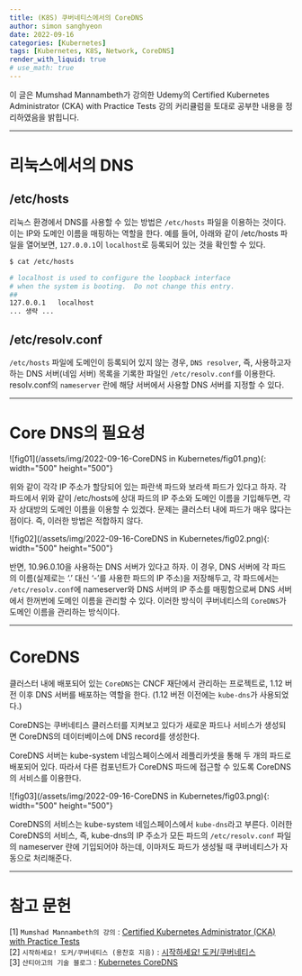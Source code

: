 ```yaml
---
title: (K8S) 쿠버네티스에서의 CoreDNS
author: simon sanghyeon
date: 2022-09-16
categories: [Kubernetes]
tags: [Kubernetes, K8S, Network, CoreDNS]
render_with_liquid: true
# use_math: true
---
```

이 글은 Mumshad Mannambeth가 강의한 Udemy의 Certified Kubernetes Administrator (CKA) with Practice Tests 강의 커리큘럼을 토대로 공부한 내용을 정리하였음을 밝힙니다.

---
# 리눅스에서의 DNS

## /etc/hosts

리눅스 환경에서 DNS를 사용할 수 있는 방법은 `/etc/hosts` 파일을 이용하는 것이다. 이는 IP와 도메인 이름을 매핑하는 역할을 한다. 예를 들어, 아래와 같이 /etc/hosts 파일을 열어보면, `127.0.0.1`이 `localhost`로 등록되어 있는 것을 확인할 수 있다.

```bash
$ cat /etc/hosts

# localhost is used to configure the loopback interface
# when the system is booting.  Do not change this entry.
##
127.0.0.1	localhost
... 생략 ...
```

## /etc/resolv.conf

`/etc/hosts` 파일에 도메인이 등록되어 있지 않는 경우, `DNS resolver`, 즉, 사용하고자 하는 DNS 서버(네임 서버) 목록을 기록한 파일인 `/etc/resolv.conf`를 이용한다. resolv.conf의 `nameserver` 란에 해당 서버에서 사용할 DNS 서버를 지정할 수 있다.

---
# Core DNS의 필요성
![fig01](/assets/img/2022-09-16-CoreDNS in Kubernetes/fig01.png){: width="500" height="500"}

위와 같이 각각 IP 주소가 할당되어 있는 파란색 파드와 보라색 파드가 있다고 하자. 각 파드에서 위와 같이 /etc/hosts에 상대 파드의 IP 주소와 도메인 이름을 기입해두면, 각자 상대방의 도메인 이름을 이용할 수 있겠다. 문제는 클러스터 내에 파드가 매우 많다는 점이다. 즉, 이러한 방법은 적합하지 않다.

![fig02](/assets/img/2022-09-16-CoreDNS in Kubernetes/fig02.png){: width="500" height="500"}

반면, 10.96.0.10을 사용하는 DNS 서버가 있다고 하자. 이 경우, DNS 서버에 각 파드의 이름(실제로는 ‘.’ 대신 ‘-’를 사용한 파드의 IP 주소)을 저장해두고, 각 파드에서는 `/etc/resolv.conf`에 nameserver와  DNS 서버의 IP 주소를 매핑함으로써 DNS 서버에서 한꺼번에 도메인 이름을 관리할 수 있다. 이러한 방식이 쿠버네티스의 `CoreDNS`가 도메인 이름을 관리하는 방식이다.

---
# CoreDNS

클러스터 내에 배포되어 있는 `CoreDNS`는 CNCF 재단에서 관리하는 프로젝트로, 1.12 버전 이후 DNS 서버를 배포하는 역할을 한다. (1.12 버전 이전에는 `kube-dns`가 사용되었다.)

CoreDNS는 쿠버네티스 클러스터를 지켜보고 있다가 새로운 파드나 서비스가 생성되면 CoreDNS의 데이터베이스에 DNS record를 생성한다.

CoreDNS 서버는 kube-system 네임스페이스에서 레플리카셋을 통해 두 개의 파드로 배포되어 있다. 따라서 다른 컴포넌트가 CoreDNS 파드에 접근할 수 있도록 CoreDNS의 서비스를 이용한다.

![fig03](/assets/img/2022-09-16-CoreDNS in Kubernetes/fig03.png){: width="500" height="500"}

CoreDNS의 서비스는 kube-system 네임스페이스에서 `kube-dns`라고 부른다. 이러한 CoreDNS의 서비스, 즉, kube-dns의 IP 주소가 모든 파드의 `/etc/resolv.conf` 파일의 nameserver 란에 기입되어야 하는데, 이마저도 파드가 생성될 때 쿠버네티스가 자동으로 처리해준다.

---
# 참고 문헌

[1] `Mumshad Mannambeth의 강의` : [Certified Kubernetes Administrator (CKA) with Practice Tests](https://www.udemy.com/course/certified-kubernetes-administrator-with-practice-tests/)<br>
[2] `시작하세요! 도커/쿠버네티스 (용찬호 지음)` : [시작하세요! 도커/쿠버네티스](http://www.yes24.com/Product/Goods/84927385)<br>
[3] `산티아고의 기술 블로그` : [Kubernetes CoreDNS](https://velog.io/@koo8624/Kubernetes-CoreDNS)
